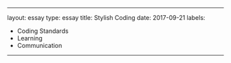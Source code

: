 
---
layout: essay
type: essay
title: Stylish Coding
date: 2017-09-21
labels:
  - Coding Standards
  - Learning
  - Communication
---
